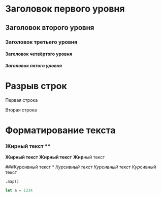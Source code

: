 # Заголовок первого уровня
## Заголовок второго уровня
### Заголовок третьего уровня
#### Заголовок четвёртого уровня
##### Заголовок пятого уровня

Разрыв строк
===
Первая строка

Вторая строка

Форматирование текста
===
### Жирный текст **
**Жирный текст**
__Жирный текст__
**Жир**ный текст

###Курсивный текст *
*Курсивный текст*
_Курсивный текст_
*Кур*сивный текст

`.map()`

```javascript
let a = 1234
```
